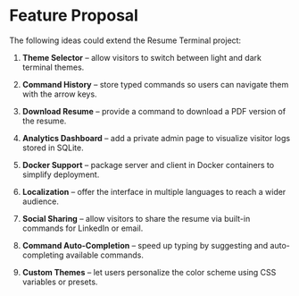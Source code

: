 # Feature Proposal

The following ideas could extend the Resume Terminal project:

1. **Theme Selector** – allow visitors to switch between light and dark terminal themes.
2. **Command History** – store typed commands so users can navigate them with the arrow keys.
3. **Download Resume** – provide a command to download a PDF version of the resume.
4. **Analytics Dashboard** – add a private admin page to visualize visitor logs stored in SQLite.
5. **Docker Support** – package server and client in Docker containers to simplify deployment.

6. **Localization** – offer the interface in multiple languages to reach a wider audience.
7. **Social Sharing** – allow visitors to share the resume via built-in commands for LinkedIn or email.

8. **Command Auto-Completion** – speed up typing by suggesting and auto-completing available commands.
9. **Custom Themes** – let users personalize the color scheme using CSS variables or presets.



